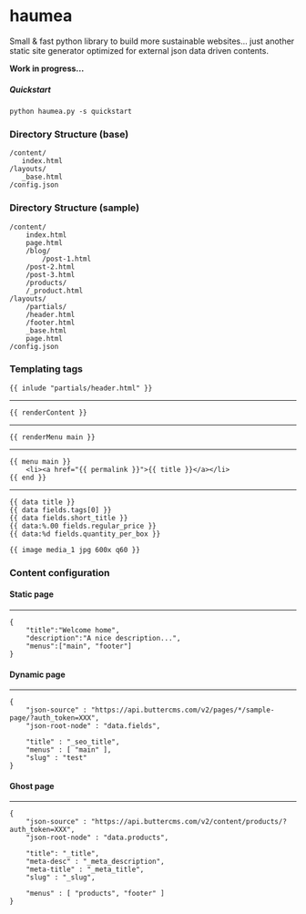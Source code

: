 # haumea
Small &amp; fast python library to build more sustainable websites... just another static site generator optimized for external json data driven contents.

**Work in progress...**

##### Quickstart

	python haumea.py -s quickstart


### Directory Structure (base)

	/content/
	   index.html
	/layouts/
	   _base.html
	/config.json


### Directory Structure (sample)


	/content/
	    index.html
	    page.html
	    /blog/              
	        /post-1.html   
		/post-2.html   
		/post-3.html   
	    /products/        
		/_product.html 
	/layouts/
	    /partials/
		/header.html
		/footer.html
	    _base.html
	    page.html
	/config.json


### Templating tags


	{{ inlude "partials/header.html" }}
------------
	{{ renderContent }}
------------
	{{ renderMenu main }}
------------
	{{ menu main }}
	    <li><a href="{{ permalink }}">{{ title }}</a></li>
	{{ end }}
------------
	{{ data title }}
	{{ data fields.tags[0] }}
	{{ data fields.short_title }}
	{{ data:%.00 fields.regular_price }}
	{{ data:%d fields.quantity_per_box }}

	{{ image media_1 jpg 600x q60 }}

### Content configuration 


#### Static page

------------
	{
	    "title":"Welcome home",
	    "description":"A nice description...",
	    "menus":["main", "footer"]
	}



#### Dynamic page
------------
	{
	    "json-source" : "https://api.buttercms.com/v2/pages/*/sample-page/?auth_token=XXX",
	    "json-root-node" : "data.fields",

	    "title" : "_seo_title",
	    "menus" : [ "main" ],
	    "slug" : "test"
	}


#### Ghost page
------------
	{
	    "json-source" : "https://api.buttercms.com/v2/content/products/?auth_token=XXX",
	    "json-root-node" : "data.products", 

	    "title": "_title",
	    "meta-desc" : "_meta_description",
	    "meta-title" : "_meta_title",
	    "slug" : "_slug",

	    "menus" : [ "products", "footer" ]
	}

